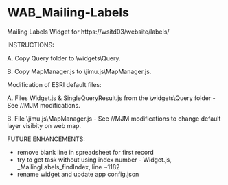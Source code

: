 # WAB_Mailing-Labels
Mailing Labels Widget for https://wsitd03/website/labels/

INSTRUCTIONS:

   A. Copy Query folder to \widgets\Query.
   
   B. Copy MapManager.js to \jimu.js\MapManager.js.
   

Modification of ESRI default files:

   A. Files Widget.js & SingleQueryResult.js from the \widgets\Query folder - See //MJM modifications.
   
   B. File \jimu.js\MapManager.js - See //MJM modifications to change default layer visibity on web map.

 
 
 FUTURE ENHANCEMENTS:
 - remove blank line in spreadsheet for first record
 - try to get task without using index number - Widget.js, _MailingLabels_findIndex, line ~1182
 - rename widget and update app config.json
